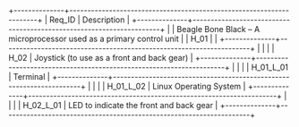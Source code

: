 +--------------+---------------------------------------------------------------------+
| Req_ID       | Description                                                         |
+--------------+---------------------------------------------------------------------+
|              | Beagle Bone Black – A microprocessor used as a primary control unit |
| H_01         |                                                                     |
+--------------+---------------------------------------------------------------------+
|              |                                                                     |
| H_02         |     Joystick (to use as a front and back gear)                      |
+--------------+---------------------------------------------------------------------+
|              |                                                                     |
| H_01_L_01    |     Terminal                                                        |
+--------------+---------------------------------------------------------------------+
|              |                                                                     |
| H_01_L_02    |     Linux Operating System                                          |
+--------------+---------------------------------------------------------------------+
|              |                                                                     |
| H_02_L_01    |     LED to indicate the front and back gear                         |
+--------------+---------------------------------------------------------------------+
